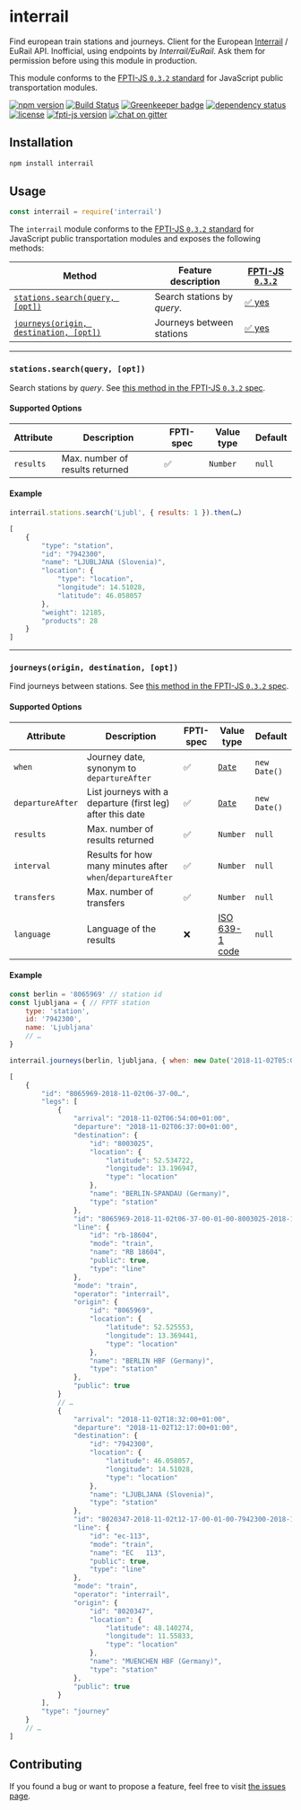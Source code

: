 # interrail

Find european train stations and journeys. Client for the European [Interrail](http://interrail.eu) / EuRail API. Inofficial, using endpoints by *Interrail/EuRail*. Ask them for permission before using this module in production.

This module conforms to the [FPTI-JS `0.3.2` standard](https://github.com/public-transport/fpti-js/tree/0.3.2) for JavaScript public transportation modules.

[![npm version](https://img.shields.io/npm/v/interrail.svg)](https://www.npmjs.com/package/interrail)
[![Build Status](https://travis-ci.org/juliuste/interrail.svg?branch=master)](https://travis-ci.org/juliuste/interrail)
[![Greenkeeper badge](https://badges.greenkeeper.io/juliuste/interrail.svg)](https://greenkeeper.io/)
[![dependency status](https://img.shields.io/david/juliuste/interrail.svg)](https://david-dm.org/juliuste/interrail)
[![license](https://img.shields.io/github/license/juliuste/interrail.svg?style=flat)](LICENSE)
[![fpti-js version](https://fpti-js.badges.juliustens.eu/badge/juliuste/interrail)](https://fpti-js.badges.juliustens.eu/link/juliuste/interrail)
[![chat on gitter](https://badges.gitter.im/public-transport.svg)](https://gitter.im/public-transport)

## Installation

```sh
npm install interrail
```

## Usage

```js
const interrail = require('interrail')
```

The `interrail` module conforms to the [FPTI-JS `0.3.2` standard](https://github.com/public-transport/fpti-js/tree/0.3.2) for JavaScript public transportation modules and exposes the following methods:

Method | Feature description | [FPTI-JS `0.3.2`](https://github.com/public-transport/fpti-js/tree/0.3.2)
-------|---------------------|--------------------------------------------------------------------
[`stations.search(query, [opt])`](#stationssearchquery-opt) | Search stations by *query*. | [✅ yes](https://github.com/public-transport/fpti-js/blob/0.3.2/docs/stations-stops-regions.search.md)
[`journeys(origin, destination, [opt])`](#journeysorigin-destination-opt) | Journeys between stations | [✅ yes](https://github.com/public-transport/fpti-js/blob/0.3.2/docs/journeys.md)

---

### `stations.search(query, [opt])`

Search stations by *query*. See [this method in the FPTI-JS `0.3.2` spec](https://github.com/public-transport/fpti-js/blob/0.3.2/docs/stations-stops-regions.search.md).

#### Supported Options

Attribute | Description | FPTI-spec | Value type | Default
----------|-------------|------------|------------|--------
`results` | Max. number of results returned | ✅ | `Number` | `null`

#### Example

```js
interrail.stations.search('Ljubl', { results: 1 }).then(…)
```

```js
[
	{
		"type": "station",
		"id": "7942300",
		"name": "LJUBLJANA (Slovenia)",
		"location": {
			"type": "location",
			"longitude": 14.51028,
			"latitude": 46.058057
		},
		"weight": 12185,
		"products": 28
	}
]
```

---

### `journeys(origin, destination, [opt])`

Find journeys between stations. See [this method in the FPTI-JS `0.3.2` spec](https://github.com/public-transport/fpti-js/blob/0.3.2/docs/journeys.md).

#### Supported Options

Attribute | Description | FPTI-spec | Value type | Default
----------|-------------|------------|------------|--------
`when` | Journey date, synonym to `departureAfter` | ✅ | [`Date`](https://developer.mozilla.org/en-US/docs/Web/JavaScript/Reference/Global_Objects/date) | `new Date()`
`departureAfter` | List journeys with a departure (first leg) after this date | ✅ | [`Date`](https://developer.mozilla.org/en-US/docs/Web/JavaScript/Reference/Global_Objects/date) | `new Date()`
`results` | Max. number of results returned | ✅ | `Number` | `null`
`interval` | Results for how many minutes after `when`/`departureAfter` | ✅ | `Number` | `null`
`transfers` | Max. number of transfers | ✅ | `Number` | `null`
`language` | Language of the results | ❌ | [ISO 639-1 code](https://en.wikipedia.org/wiki/List_of_ISO_639-1_codes) | `null`

#### Example

```js
const berlin = '8065969' // station id
const ljubljana = { // FPTF station
	type: 'station',
	id: '7942300',
	name: 'Ljubljana'
	// …
}

interrail.journeys(berlin, ljubljana, { when: new Date('2018-11-02T05:00:00+0200') }).then(…)
```

```js
[
	{
		"id": "8065969-2018-11-02t06-37-00…",
		"legs": [
			{
				"arrival": "2018-11-02T06:54:00+01:00",
				"departure": "2018-11-02T06:37:00+01:00",
				"destination": {
					"id": "8003025",
					"location": {
						"latitude": 52.534722,
						"longitude": 13.196947,
						"type": "location"
					},
					"name": "BERLIN-SPANDAU (Germany)",
					"type": "station"
				},
				"id": "8065969-2018-11-02t06-37-00-01-00-8003025-2018-11-02t06-54-00-01-00-rb-18604",
				"line": {
					"id": "rb-18604",
					"mode": "train",
					"name": "RB 18604",
					"public": true,
					"type": "line"
				},
				"mode": "train",
				"operator": "interrail",
				"origin": {
					"id": "8065969",
					"location": {
						"latitude": 52.525553,
						"longitude": 13.369441,
						"type": "location"
					},
					"name": "BERLIN HBF (Germany)",
					"type": "station"
				},
				"public": true
			}
			// …
			{
				"arrival": "2018-11-02T18:32:00+01:00",
				"departure": "2018-11-02T12:17:00+01:00",
				"destination": {
					"id": "7942300",
					"location": {
						"latitude": 46.058057,
						"longitude": 14.51028,
						"type": "location"
					},
					"name": "LJUBLJANA (Slovenia)",
					"type": "station"
				},
				"id": "8020347-2018-11-02t12-17-00-01-00-7942300-2018-11-02t18-32-00-01-00-ec-113",
				"line": {
					"id": "ec-113",
					"mode": "train",
					"name": "EC   113",
					"public": true,
					"type": "line"
				},
				"mode": "train",
				"operator": "interrail",
				"origin": {
					"id": "8020347",
					"location": {
						"latitude": 48.140274,
						"longitude": 11.55833,
						"type": "location"
					},
					"name": "MUENCHEN HBF (Germany)",
					"type": "station"
				},
				"public": true
			}
		],
		"type": "journey"
	}
	// …
]
```

## Contributing

If you found a bug or want to propose a feature, feel free to visit [the issues page](https://github.com/juliuste/interrail/issues).
